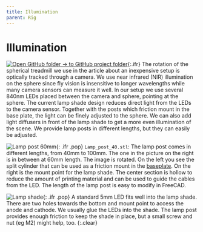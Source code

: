 ```yaml
---
title: Illumination
parent: Rig
---
```


# Illumination

[![Open GitHub folder]({{"/assets/img/GitHub-Mark-32px.png"|relative_url}}) → to GitHub project folder](https://github.com/reiserlab/Component-Design/tree/main/Rig/Lamp_LED_5mm){:.ifr}
The rotation of the spherical treadmill we use in the article about an inexpensive setup is optically tracked through a camera. We use near infrared (NIR) illumination on the sphere since fly vision is insensitive to longer wavelengths while many camera sensors can measure it well. In our setup we use several 840nm LEDs placed between the camera and sphere, pointing at the sphere. The current lamp shade design reduces direct light from the LEDs to the camera sensor. Together with the posts which friction mount in the base plate, the light can be finely adjusted to the sphere. We can also add light diffusers in front of the lamp shade to get a more even illumination of the scene. We provide lamp posts in different lengths, but they can easily be adjusted.

![Lamp post 60mm]({{"/assets/img/Rig/Lamp_LED_5mm/Lamp_post_60.png"|relative_url}}){: .ifr .pop}
`Lamp_post_40.stl`: The lamp post comes in different lengths, from 40mm to 100mm. The one in the picture on the right is in between at 60mm length. The image is rotated. On the left you see the split cylinder that can be used as a friction mount in the [baseplate](../../Extra/Baseplate/Baseplate.html). On the right is the mount point for the lamp shade. The center section is hollow to reduce the amount of printing material and can be used to guide the cables from the LED. The length of the lamp post is easy to modify in FreeCAD.

![Lamp shade]({{"/assets/img/Rig/Lamp_LED_5mm/Lamp_shade.png"|relative_url}}){: .ifr .pop}
A standard 5mm LED fits well into the lamp shade. There are two holes towards the bottom and mount point to access the anode and cathode. We usually glue the LEDs into the shade. The lamp post provides enough friction to keep the shade in place, but a small screw and nut (eg M2) might help, too.
{:.clear}
